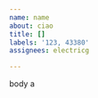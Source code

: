 ```yaml
---         
name: name
about: ciao
title: []
labels: '123, 43380'
assignees: electricg

---         
```


body a
